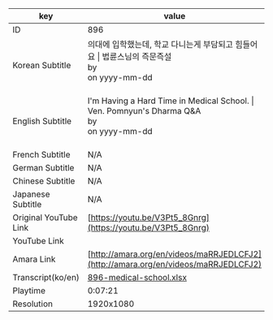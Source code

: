 |  key  |  value  |
|-------|---------|
| ID            | 896 |
| Korean Subtitle | 의대에 입학했는데, 학교 다니는게 부담되고 힘들어요 \| 법륜스님의 즉문즉설<br>by <br>on yyyy-mm-dd<br><br>|
| English Subtitle | I'm Having a Hard Time in Medical School. \| Ven. Pomnyun's Dharma Q&A<br>by <br>on yyyy-mm-dd<br><br>|
| French Subtitle | N/A |
| German Subtitle | N/A |
| Chinese Subtitle | N/A |
| Japanese Subtitle | N/A |
| Original YouTube Link  | [https://youtu.be/V3Pt5_8Gnrg](https://youtu.be/V3Pt5_8Gnrg) |
| YouTube Link  |  |
| Amara Link    | [http://amara.org/en/videos/maRRJEDLCFJ2](http://amara.org/en/videos/maRRJEDLCFJ2) |
| Transcript(ko/en) | [896-medical-school.xlsx](https://github.com/jungtosociety/dharma-qna/raw/master/sub/896/896-medical-school.xlsx) |
| Playtime | 0:07:21 |
| Resolution | 1920x1080|
